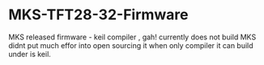 # MKS-TFT28-32-Firmware

MKS released firmware - keil compiler , gah!
currently does not build
MKS didnt put much effor into open sourcing it when only compiler it can build under is keil. 

